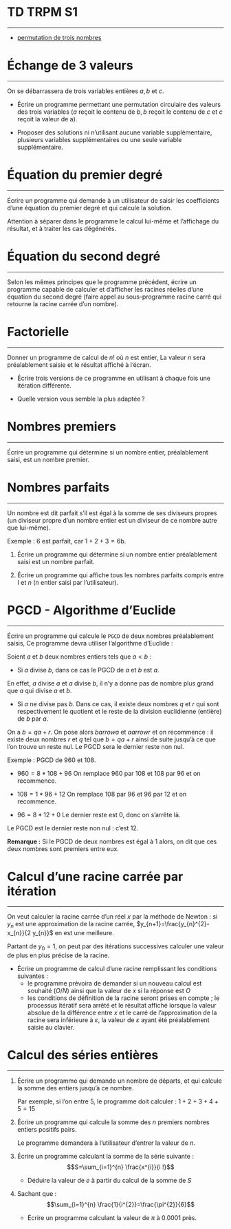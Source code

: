 # TD TRPM S1
---------------

- [permutation de trois nombres](./TD1-ex-1.md)


# Échange de 3 valeurs
----------------------

On se débarrassera de trois variables entières $a, b$ et $c$.

- Écrire un programme permettant une permutation circulaire des valeurs des trois variables ($a$ reçoit le contenu de $b, b$ reçoit le contenu de $c$ et $c$ reçoit la valeur de a).

- Proposer des solutions ni n’utilisant aucune variable supplémentaire, plusieurs variables supplémentaires ou une seule variable supplémentaire.


# Équation du premier degré
---------------------------

Écrire un programme qui demande à un utilisateur de saisir les coefficients d’une équation du premier degré et qui calcule la solution.

Attention à séparer dans le programme le calcul lui-même et l’affichage du résultat, et à traiter les cas dégénérés.

# Équation du second degré
---------------------------

Selon les mêmes principes que le programme précédent, écrire un programme capable de calculer et d’afficher les racines réelles d’une équation du second degré (faire appel au sous-programme racine carré qui retourne la racine carrée d’un nombre).


# Factorielle
-------------

Donner un programme de calcul de $n!$ où $n$ est entier, La valeur $n$ sera préalablement saisie et le résultat affiché à l’écran.

- Écrire trois versions de ce programme en utilisant à chaque fois une itération différente.

- Quelle version vous semble la plus adaptée ?


# Nombres premiers
------------------

Écrire un programme qui détermine si un nombre entier, préalablement saisi, est un nombre premier.


# Nombres parfaits
------------------

Un nombre est dit parfait s’il est égal à la somme de ses diviseurs propres (un diviseur propre d’un nombre entier est un diviseur de ce nombre autre que lui-même).


Exemple : 6 est parfait, car $1+2+3=6$b. 

1. Écrire un programme qui détermine si un nombre entier préalablement saisi est un nombre parfait.

2. Écrire un programme qui affiche tous les nombres parfaits compris entre I et $n$ ($n$ entier saisi par l’utilisateur).

# PGCD - Algorithme d’Euclide
-----------------------------

Écrire un programme qui calcule le `PGCD` de deux nombres préalablement saisis, Ce programme devra utiliser l’algorithme d’Euclide :

Soient $a$ et $b$ deux nombres entiers tels que $a<b$ :

- Si $a$ divise $b$, dans ce cas le PGCD de $a$ et $b$ est $a$.

En effet, $a$ divise $a$ et $a$ divise $b$, il n’y a donne pas de nombre plus grand que $a$ qui divise $a$ et $b$.

- Si $a$ ne divise pas $b$. Dans ce cas, il existe deux nombres $q$ et $r$ qui sont respectivement le quotient et le reste de la division euclidienne (entière) de $b$ par $a$.

On a $b=q a+r$. On pose alors $b arrow a$ et $a arrow r$ et on recommence : il existe deux nombres $r$ et $q$ tel que $b=q a+r$ ainsi de suite jusqu’à ce que l’on trouve un reste nul.
Le PGCD sera le dernier reste non nul.

Exemple : PGCD de 960 et 108.

-  $960=8 * 108+96$
On remplace 960 par 108 et 108 par 96 et on recommence.

-  $108=1 * 96+12$
On remplace 108 par 96 et 96 par 12 et on recommence.

-  $96=8 * 12+0$
Le dernier reste est 0, donc on s’arrête là.

Le PGCD est le dernier reste non nul : c’est 12.

**Remarque :** Si le PGCD de deux nombres est égal à 1 alors, on dit que ces deux nombres sont premiers entre eux.


# Calcul d’une racine carrée par itération
------------------------------------------

On veut calculer la racine carrée d’un réel $x$ par la méthode de Newton : si $y_{n}$ est une approximation de la racine carrée, $y_{n+1}=\frac{y_{n}^{2}-x_{n}}{2 y_{n}}$ en est une meilleure.

Partant de $y_{0}=1$, on peut par des itérations successives calculer une valeur de plus en plus précise de la racine.

- Écrire un programme de calcul d’une racine remplissant les conditions suivantes :
    - le programme prévoira de demander si un nouveau calcul est souhaité $(O / N)$ ainsi que la valeur de $x$ si la réponse est $O$
    - les conditions de définition de la racine seront prises en compte ; le processus itératif sera arrêté et le résultat affiché lorsque la valeur absolue de la différence entre $x$ et le carré de l’approximation de la racine sera inférieure à $\varepsilon$, la valeur de $\varepsilon$ ayant été préalablement saisie au clavier.


# Calcul des séries entières
----------------------------

1. Écrire un programme qui demande un nombre de départs, et qui calcule la somme des entiers jusqu’à ce nombre.

    Par exemple, si l’on entre 5, le programme doit calculer : $1+2+3+4+5=15$

2. Écrire un programme qui calcule la somme des $n$ premiers nombres entiers positifs pairs.

    Le programme demandera à l’utilisateur d’entrer la valeur de $n$.

3. Écrire un programme calculant la somme de la série suivante : 
$$S=\sum_{i=1}^{n} \frac{x^{i}}{i !}$$

    - Déduire la valeur de $e$ à partir du calcul de la somme de $S$

4. Sachant que : 
$$\sum_{i=1}^{n} \frac{1}{i^{2}}=\frac{\pi^{2}}{6}$$

    - Écrire un programme calculant la valeur de $\pi$ à $0.0001$ près.
